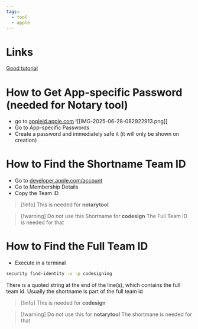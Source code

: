 ```yaml
---
tags:
  - tool
  - apple
---
```

# Links

[Good tutorial](https://melatonin.dev/blog/how-to-code-sign-and-notarize-macos-audio-plugins-in-ci/)

# How to Get App-specific Password (needed for Notary tool)

- go to [appleid.apple.com](https://appleid.apple.com/)
![[IMG-2025-06-28-082922913.png]]
- Go to App-specific Passwords
- Create a password and immediately safe it (it will only be shown on creation)

# How to Find the Shortname Team ID

- Go to [developer.apple.com/account](https://developer.apple.com/account)
- Go to Membership Details
- Copy the Team ID

> [!info] This is needed for **notarytool**

> [!warning] Do not use this Shortname for **codesign**
>  The Full Team ID is needed for that

# How to Find the Full Team ID

- Execute in a terminal

```bash
security find-identity -v -p codesigning
```

There is a quoted string at the end of the line(s), which contains the full team id. Usually the shortname is part of the full team id

> [!info] This is needed for **codesign**

> [!warning] Do not use this for **notarytool**
> The shortmane is needed for that
